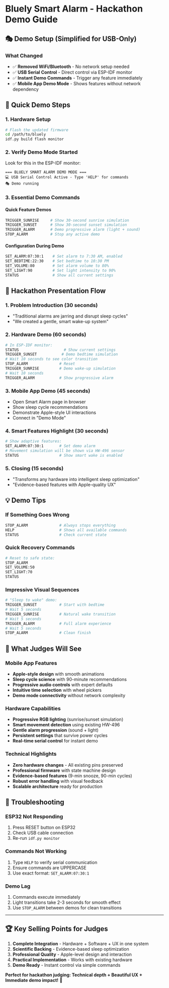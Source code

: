 # Bluely Smart Alarm - Hackathon Demo Guide

## 🎭 Demo Setup (Simplified for USB-Only)

### What Changed
- ✅ **Removed WiFi/Bluetooth** - No network setup needed
- ✅ **USB Serial Control** - Direct control via ESP-IDF monitor
- ✅ **Instant Demo Commands** - Trigger any feature immediately
- ✅ **Mobile App Demo Mode** - Shows features without network dependency

## 🚀 Quick Demo Steps

### 1. Hardware Setup
```bash
# Flash the updated firmware
cd /path/to/bluely
idf.py build flash monitor
```

### 2. Verify Demo Mode Started
Look for this in the ESP-IDF monitor:
```
=== BLUELY SMART ALARM DEMO MODE ===
💻 USB Serial Control Active - Type 'HELP' for commands
🎭 Demo running
```

### 3. Essential Demo Commands

#### Quick Feature Demos
```bash
TRIGGER_SUNRISE     # Show 30-second sunrise simulation
TRIGGER_SUNSET      # Show 30-second sunset simulation  
TRIGGER_ALARM       # Demo progressive alarm (light + sound)
STOP_ALARM          # Stop any active demo
```

#### Configuration During Demo
```bash
SET_ALARM:07:30:1    # Set alarm to 7:30 AM, enabled
SET_BEDTIME:22:30    # Set bedtime to 10:30 PM
SET_VOLUME:80        # Set alarm volume to 80%
SET_LIGHT:90         # Set light intensity to 90%
STATUS               # Show all current settings
```

## 🎯 Hackathon Presentation Flow

### 1. **Problem Introduction** (30 seconds)
- "Traditional alarms are jarring and disrupt sleep cycles"
- "We created a gentle, smart wake-up system"

### 2. **Hardware Demo** (60 seconds)
```bash
# In ESP-IDF monitor:
STATUS                    # Show current settings
TRIGGER_SUNSET           # Demo bedtime simulation
# Wait 10 seconds to see color transition
STOP_ALARM              # Reset
TRIGGER_SUNRISE         # Demo wake-up simulation
# Wait 10 seconds
TRIGGER_ALARM           # Show progressive alarm
```

### 3. **Mobile App Demo** (45 seconds)
- Open Smart Alarm page in browser
- Show sleep cycle recommendations
- Demonstrate Apple-style UI interactions
- Connect in "Demo Mode"

### 4. **Smart Features Highlight** (30 seconds)
```bash
# Show adaptive features:
SET_ALARM:07:30:1       # Set demo alarm
# Movement simulation will be shown via HW-496 sensor
STATUS                  # Show smart wake is enabled
```

### 5. **Closing** (15 seconds)
- "Transforms any hardware into intelligent sleep optimization"
- "Evidence-based features with Apple-quality UX"

## 💡 Demo Tips

### If Something Goes Wrong
```bash
STOP_ALARM              # Always stops everything
HELP                    # Shows all available commands
STATUS                  # Check current state
```

### Quick Recovery Commands
```bash
# Reset to safe state:
STOP_ALARM
SET_VOLUME:50
SET_LIGHT:70
STATUS
```

### Impressive Visual Sequences
```bash
# "Sleep to wake" demo:
TRIGGER_SUNSET          # Start with bedtime
# Wait 5 seconds
TRIGGER_SUNRISE         # Natural wake transition  
# Wait 5 seconds
TRIGGER_ALARM           # Full alarm experience
# Wait 5 seconds  
STOP_ALARM              # Clean finish
```

## 🎨 What Judges Will See

### Mobile App Features
- **Apple-style design** with smooth animations
- **Sleep cycle science** with 90-minute recommendations  
- **Progressive audio controls** with expert defaults
- **Intuitive time selection** with wheel pickers
- **Demo mode connectivity** without network complexity

### Hardware Capabilities  
- **Progressive RGB lighting** (sunrise/sunset simulation)
- **Smart movement detection** using existing HW-496
- **Gentle alarm progression** (sound + light)
- **Persistent settings** that survive power cycles
- **Real-time serial control** for instant demo

### Technical Highlights
- **Zero hardware changes** - All existing pins preserved
- **Professional firmware** with state machine design
- **Evidence-based features** (9-min snooze, 90-min cycles)
- **Robust error handling** with visual feedback
- **Scalable architecture** ready for production

## 🔧 Troubleshooting

### ESP32 Not Responding
1. Press RESET button on ESP32
2. Check USB cable connection
3. Re-run `idf.py monitor`

### Commands Not Working
1. Type `HELP` to verify serial communication
2. Ensure commands are UPPERCASE
3. Use exact format: `SET_ALARM:07:30:1`

### Demo Lag
1. Commands execute immediately
2. Light transitions take 2-3 seconds for smooth effect
3. Use `STOP_ALARM` between demos for clean transitions

---

## 🏆 Key Selling Points for Judges

1. **Complete Integration** - Hardware + Software + UX in one system
2. **Scientific Backing** - Evidence-based sleep optimization  
3. **Professional Quality** - Apple-level design and interaction
4. **Practical Implementation** - Works with existing hardware
5. **Demo Ready** - Instant control via simple commands

**Perfect for hackathon judging: Technical depth + Beautiful UX + Immediate demo impact!** 🎯